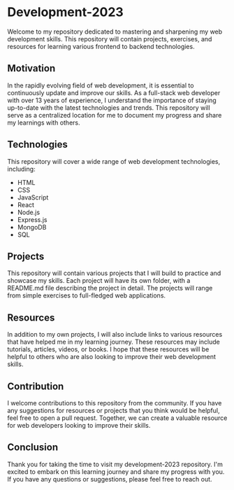 # Development-2023

Welcome to my repository dedicated to mastering and sharpening my web development skills. This repository will contain projects, exercises, and resources for learning various frontend to backend technologies.

## Motivation

In the rapidly evolving field of web development, it is essential to continuously update and improve our skills. As a full-stack web developer with over 13 years of experience, I understand the importance of staying up-to-date with the latest technologies and trends. This repository will serve as a centralized location for me to document my progress and share my learnings with others.

## Technologies

This repository will cover a wide range of web development technologies, including:

- HTML
- CSS
- JavaScript
- React
- Node.js
- Express.js
- MongoDB
- SQL

## Projects

This repository will contain various projects that I will build to practice and showcase my skills. Each project will have its own folder, with a README.md file describing the project in detail. The projects will range from simple exercises to full-fledged web applications.

## Resources

In addition to my own projects, I will also include links to various resources that have helped me in my learning journey. These resources may include tutorials, articles, videos, or books. I hope that these resources will be helpful to others who are also looking to improve their web development skills.

## Contribution

I welcome contributions to this repository from the community. If you have any suggestions for resources or projects that you think would be helpful, feel free to open a pull request. Together, we can create a valuable resource for web developers looking to improve their skills.

## Conclusion

Thank you for taking the time to visit my development-2023 repository. I'm excited to embark on this learning journey and share my progress with you. If you have any questions or suggestions, please feel free to reach out.

